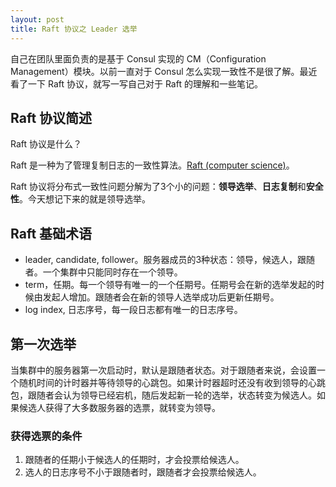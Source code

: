 ```yaml
---
layout: post
title: Raft 协议之 Leader 选举
---
```


自己在团队里面负责的是基于 Consul 实现的 CM（Configuration Management）模块。以前一直对于 Consul 怎么实现一致性不是很了解。最近看了一下 Raft 协议，就写一写自己对于 Raft 的理解和一些笔记。

## Raft 协议简述

Raft 协议是什么？

Raft 是一种为了管理复制日志的一致性算法。[Raft (computer science)](https://en.wikipedia.org/wiki/Raft_(computer_science))。

Raft 协议将分布式一致性问题分解为了3个小的问题：**领导选举**、**日志复制**和**安全性**。今天想记下来的就是领导选举。

## Raft 基础术语

* leader, candidate, follower。服务器成员的3种状态：领导，候选人，跟随者。一个集群中只能同时存在一个领导。
* term，任期。每一个领导有唯一的一个任期号。任期号会在新的选举发起的时候由发起人增加。跟随者会在新的领导人选举成功后更新任期号。
* log index, 日志序号，每一段日志都有唯一的日志序号。

## 第一次选举

当集群中的服务器第一次启动时，默认是跟随者状态。对于跟随者来说，会设置一个随机时间的计时器并等待领导的心跳包。如果计时器超时还没有收到领导的心跳包，跟随者会认为领导已经宕机，随后发起新一轮的选举，状态转变为候选人。如果候选人获得了大多数服务器的选票，就转变为领导。

### 获得选票的条件

1. 跟随者的任期小于候选人的任期时，才会投票给候选人。
2. 选人的日志序号不小于跟随者时，跟随者才会投票给候选人。



